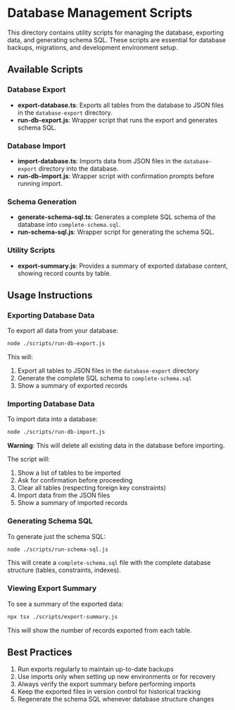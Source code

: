 # Database Management Scripts

This directory contains utility scripts for managing the database, exporting data, and generating schema SQL. These scripts are essential for database backups, migrations, and development environment setup.

## Available Scripts

### Database Export

- **export-database.ts**: Exports all tables from the database to JSON files in the `database-export` directory.
- **run-db-export.js**: Wrapper script that runs the export and generates schema SQL.

### Database Import

- **import-database.ts**: Imports data from JSON files in the `database-export` directory into the database.
- **run-db-import.js**: Wrapper script with confirmation prompts before running import.

### Schema Generation

- **generate-schema-sql.ts**: Generates a complete SQL schema of the database into `complete-schema.sql`.
- **run-schema-sql.js**: Wrapper script for generating the schema SQL.

### Utility Scripts

- **export-summary.js**: Provides a summary of exported database content, showing record counts by table.

## Usage Instructions

### Exporting Database Data

To export all data from your database:

```bash
node ./scripts/run-db-export.js
```

This will:
1. Export all tables to JSON files in the `database-export` directory
2. Generate the complete SQL schema to `complete-schema.sql`
3. Show a summary of exported records

### Importing Database Data

To import data into a database:

```bash
node ./scripts/run-db-import.js
```

**Warning**: This will delete all existing data in the database before importing.

The script will:
1. Show a list of tables to be imported
2. Ask for confirmation before proceeding
3. Clear all tables (respecting foreign key constraints)
4. Import data from the JSON files
5. Show a summary of imported records

### Generating Schema SQL

To generate just the schema SQL:

```bash
node ./scripts/run-schema-sql.js
```

This will create a `complete-schema.sql` file with the complete database structure (tables, constraints, indexes).

### Viewing Export Summary

To see a summary of the exported data:

```bash
npx tsx ./scripts/export-summary.js
```

This will show the number of records exported from each table.

## Best Practices

1. Run exports regularly to maintain up-to-date backups
2. Use imports only when setting up new environments or for recovery
3. Always verify the export summary before performing imports
4. Keep the exported files in version control for historical tracking
5. Regenerate the schema SQL whenever database structure changes